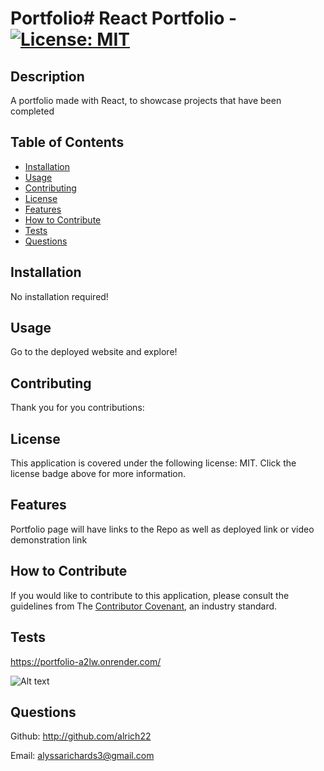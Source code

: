 # Portfolio# React Portfolio - [![License: MIT](https://img.shields.io/badge/License-MIT-yellow.svg)](https://opensource.org/license/MIT)
## Description

A portfolio made with React, to showcase projects that have been completed

## Table of Contents 

- [Installation](#installation)
- [Usage](#usage)
- [Contributing](#contributing)
- [License](#license)
- [Features](#features)
- [How to Contribute](#how-to-contribute)
- [Tests](#tests)
- [Questions](#questions)

## Installation

No installation required!

## Usage

Go to the deployed website and explore!

## Contributing

Thank you for you contributions:


## License

This application is covered under the following license: MIT.
Click the license badge above for more information.

## Features

Portfolio page will have links to the Repo as well as deployed link or video demonstration link

## How to Contribute

If you would like to contribute to this application, please consult the guidelines from The [Contributor Covenant](https://www.contributor-covenant.org/), an industry standard.

## Tests

https://portfolio-a2lw.onrender.com/

![Alt text](/src/assets/images/portfolio-screenshot.PNG)


## Questions

Github: http://github.com/alrich22

Email: alyssarichards3@gmail.com